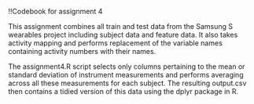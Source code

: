 !!Codebook for assignment 4

This assignment combines all train and test data from the Samsung S wearables project including subject data and feature data. It also takes activity mapping and performs replacement of the variable names containing activity numbers with their names.

The assignment4.R script selects only columns pertaining to the mean or standard deviation of instrument measurements and performs averaging across all these measurements for each subject.  The resulting output.csv then contains a tidied version of this data using the dplyr package in R.
